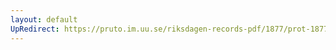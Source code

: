 ```yaml
---
layout: default
UpRedirect: https://pruto.im.uu.se/riksdagen-records-pdf/1877/prot-1877--fk--042/prot-1877--fk--042_009.pdf
---
```

